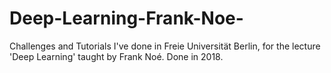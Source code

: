 # Deep-Learning-Frank-Noe-

Challenges and Tutorials I've done in Freie Universität Berlin, for the lecture 'Deep Learning' taught by Frank Noé.
Done in 2018.
